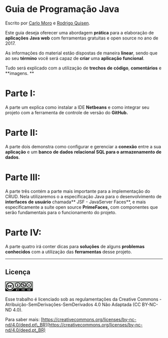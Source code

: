 # Guia de Programação Java

Escrito por [Carlo Moro](https://github.com/cnmoro "Carlo Moro") e [Rodrigo Quisen](https://github.com/quisen "Rodrigo Quisen").

Este guia deseja oferecer uma abordagem **prática** para a elaboração de **aplicações** **Java web** com ferramentas gratuitas e open source no ano de 2017.

As informações do material estão dispostas de maneira **linear**, sendo que ao seu **término** você será capaz de **criar** uma **aplicação** **funcional**.

Tudo será explicado com a utilização de **trechos** **de** **código**, **comentários** e **imagens. **

# Parte I:

A parte um explica como instalar a IDE **Netbeans** e como integrar seu projeto com a ferramenta de controle de versão do **GitHub.**

# Parte II:

A parte dois demonstra como configurar e gerenciar a **conexão** entre a sua **aplicação** e um **banco** **de** **dados** **relacional **SQL para o armazenamento de** dados**.

# Parte III:

A parte três contém a parte mais importante para a implementação do CRUD. Nela utilizaremos o a especificação Java para o desenvolvimento de **interfaces** **de** **usuário** chamada** JSF - JavaServer Faces**, e mais especificamente a suíte open source **PrimeFaces,** com componentes que serão fundamentais para o funcionamento do projeto.

# Parte IV:

A parte quatro irá conter dicas para **soluções** de alguns **problemas** **conhecidos** com a utilização das **ferramentas** desse projeto.

---

## **Licença**

![](/assets/cc.png)

Esse trabalho é licenciado sob as regulamentações da Creative Commons - Atribuição-SemDerivações-SemDerivados 4.0 Não Adaptada \(CC BY-NC-ND 4.0\).

Para saber mais: [https://creativecommons.org/licenses/by-nc-nd/4.0/deed.pt\_BR](https://creativecommons.org/licenses/by-nc-nd/4.0/deed.pt_BR)

